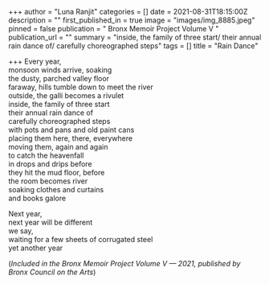 +++
author = "Luna Ranjit"
categories = []
date = 2021-08-31T18:15:00Z
description = ""
first_published_in = true
image = "images/img_8885.jpeg"
pinned = false
publication = " Bronx Memoir Project Volume V "
publication_url = ""
summary = "inside, the family of three start/ their annual rain dance of/ carefully choreographed steps"
tags = []
title = "Rain Dance"

+++
Every year,  
monsoon winds arrive, soaking  
the dusty, parched valley floor  
faraway, hills tumble down to meet the river  
outside, the galli becomes a rivulet  
inside, the family of three start  
their annual rain dance of  
carefully choreographed steps  
with pots and pans and old paint cans  
placing them here, there, everywhere  
moving them, again and again  
to catch the heavenfall  
in drops and drips before  
they hit the mud floor, before  
the room becomes river  
soaking clothes and curtains  
and books galore

Next year,  
next year will be different  
we say,  
waiting for a few sheets of corrugated steel  
yet another year

(_Included in the Bronx Memoir Project Volume V — 2021, published by Bronx Council on the Arts_)